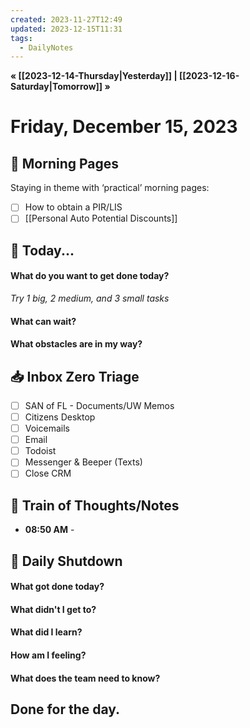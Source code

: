 ```yaml
---
created: 2023-11-27T12:49
updated: 2023-12-15T11:31
tags:
  - DailyNotes
---
```

**« [[2023-12-14-Thursday|Yesterday]] | [[2023-12-16-Saturday|Tomorrow]] »**
# Friday, December 15, 2023

## 🌅 Morning Pages
Staying in theme with ‘practical’ morning pages: 
- [ ] How to obtain a PIR/LIS
- [ ] [[Personal Auto Potential Discounts]]
## 📅 Today...
#### What do you want to get done today? 
*Try 1 big, 2 medium, and 3 small tasks*
#### What can wait? 

#### What obstacles are in my way?


## 📥 Inbox Zero Triage
- [ ] SAN of FL - Documents/UW Memos
- [ ] Citizens Desktop
- [ ] Voicemails
- [ ] Email
- [ ] Todoist
- [ ] Messenger & Beeper (Texts)
- [ ] Close CRM

## 💭 Train of Thoughts/Notes
- **08:50 AM** - 

## 🌙 Daily Shutdown
#### What got done today?

#### What didn't I get to?

#### What did I learn?

#### How am I feeling?

#### What does the team need to know?


## Done for the day.
